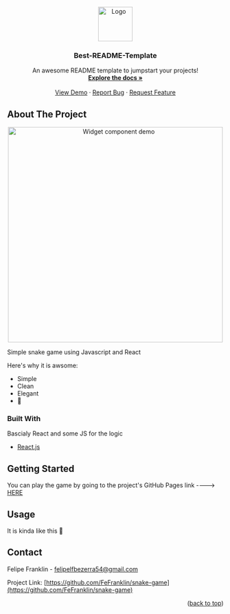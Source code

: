 <div id="top"></div>

<!-- PROJECT LOGO -->
<br />
<div align="center">
  <a href="https://github.com/othneildrew/Best-README-Template">
    <img alt="Logo" width="80" height="80" src="https://img.icons8.com/external-vitaliy-gorbachev-fill-vitaly-gorbachev/60/000000/external-snake-st-patrick-day-vitaliy-gorbachev-fill-vitaly-gorbachev.png"/>
  </a>

  <h3 align="center">Best-README-Template</h3>

  <p align="center">
    An awesome README template to jumpstart your projects!
    <br />
    <a href="https://github.com/FeFranklin/snake-game#readme"><strong>Explore the docs »</strong></a>
    <br />
    <br />
    <a href="http://FeFranklin.github.io/snake-game">View Demo</a>
    ·
    <a href="https://github.com/FeFranklin/snake-game/issues">Report Bug</a>
    ·
    <a href="https://github.com/FeFranklin/snake-game/issues">Request Feature</a>
  </p>
</div>


<!-- ABOUT THE PROJECT -->
## About The Project

<div align="center">
  <img width="500" height="500" src="https://imgur.com/ePwGpj1.jpeg" alt="Widget component demo">
</div>

Simple snake game using Javascript and React

Here's why it is awsome:
* Simple
* Clean
* Elegant
* 🤣

### Built With

Bascialy React and some JS for the logic

* [React.js](https://reactjs.org/)

<!-- GETTING STARTED -->
## Getting Started

You can play the game by going to the project's GitHub Pages link ----> [HERE](http://FeFranklin.github.io/snake-game)

<!-- USAGE EXAMPLES -->
## Usage

It is kinda like this 🐍

<!-- CONTACT -->
## Contact

Felipe Franklin - felipelfbezerra54@gmail.com

Project Link: [https://github.com/FeFranklin/snake-game](https://github.com/FeFranklin/snake-game)

<p align="right">(<a href="#top">back to top</a>)</p>
